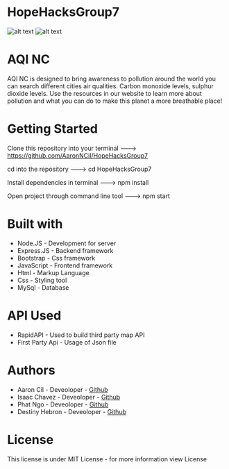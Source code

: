 # HopeHacksGroup7

![alt text](https://github.com/AaronNCil/HopeHacksGroup7/main/public/img/logo-no-background(1).svg?raw=true)
![alt text](https://github.com/[AaronNCil]/[HopeHacksGroup7]/blob/[main]/public/img/logo-no-background(1).svg?raw=true)

# AQI NC
 
AQI NC is designed to bring awareness to pollution around the world you can search different cities air qualities. Carbon monoxide levels, sulphur dioxide levels. Use the resources in our website to learn more about pollution and what you can do to make this planet a more breathable place!

# Getting Started
Clone this repository into your terminal ---> https://github.com/AaronNCil/HopeHacksGroup7

cd into the repository ---> cd HopeHacksGroup7

Install dependencies in terminal ---> npm install

Open project through command line tool ---> npm start

# Built with
- Node.JS - Development for server
- Express.JS - Backend framework
- Bootstrap - Css framework
- JavaScript - Frontend framework
- Html - Markup Language
- Css - Styling tool
- MySql - Database

# API Used
- RapidAPI - Used to build third party map API
- First Party Api - Usage of Json file 

# Authors
- Aaron Cil - Deveoloper - [Github](https://github.com/AaronNCil)
- Isaac Chavez - Deveoloper - [Github](https://github.com/Icvza) 
- Phat Ngo - Deveoloper - [Github](https://github.com/PhatNgo13)
- Destiny Hebron - Deveoloper - [Github](https://github.com/dmhebron)

# License
This license is under MIT License - for more information view License
